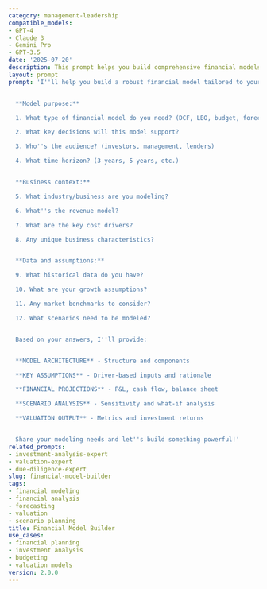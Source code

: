 ```yaml
---
category: management-leadership
compatible_models:
- GPT-4
- Claude 3
- Gemini Pro
- GPT-3.5
date: '2025-07-20'
description: This prompt helps you build comprehensive financial models for business planning, investment analysis, and decision-making with proper structure, assumptions, and scenario analysis.
layout: prompt
prompt: 'I''ll help you build a robust financial model tailored to your needs. Let me understand your requirements:


  **Model purpose:**

  1. What type of financial model do you need? (DCF, LBO, budget, forecast, etc.)

  2. What key decisions will this model support?

  3. Who''s the audience? (investors, management, lenders)

  4. What time horizon? (3 years, 5 years, etc.)


  **Business context:**

  5. What industry/business are you modeling?

  6. What''s the revenue model?

  7. What are the key cost drivers?

  8. Any unique business characteristics?


  **Data and assumptions:**

  9. What historical data do you have?

  10. What are your growth assumptions?

  11. Any market benchmarks to consider?

  12. What scenarios need to be modeled?


  Based on your answers, I''ll provide:


  **MODEL ARCHITECTURE** - Structure and components

  **KEY ASSUMPTIONS** - Driver-based inputs and rationale

  **FINANCIAL PROJECTIONS** - P&L, cash flow, balance sheet

  **SCENARIO ANALYSIS** - Sensitivity and what-if analysis

  **VALUATION OUTPUT** - Metrics and investment returns


  Share your modeling needs and let''s build something powerful!'
related_prompts:
- investment-analysis-expert
- valuation-expert
- due-diligence-expert
slug: financial-model-builder
tags:
- financial modeling
- financial analysis
- forecasting
- valuation
- scenario planning
title: Financial Model Builder
use_cases:
- financial planning
- investment analysis
- budgeting
- valuation models
version: 2.0.0
---
```

